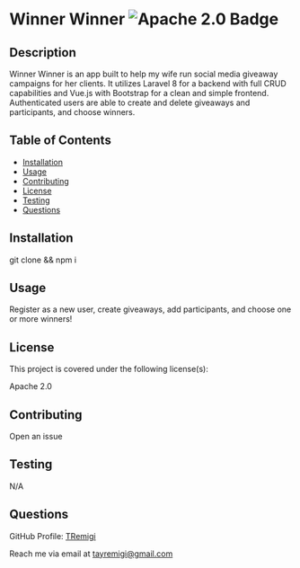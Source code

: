 # Winner Winner ![Apache 2.0 Badge](https://img.shields.io/badge/License-Apache%202.0-brightgreen)

## Description

Winner Winner is an app built to help my wife run social media giveaway campaigns for her clients. It utilizes Laravel 8 for a backend with full CRUD capabilities and Vue.js with Bootstrap for a clean and simple frontend. Authenticated users are able to create and delete giveaways and participants, and choose winners.


## Table of Contents

* [Installation](#installation)
* [Usage](#usage)
* [Contributing](#contributing)
* [License](#license)
* [Testing](#testing)
* [Questions](#questions)


## Installation

git clone && npm i


## Usage 

Register as a new user, create giveaways, add participants, and choose one or more winners!




## License

This project is covered under the following license(s):

Apache 2.0


## Contributing

Open an issue


## Testing

N/A


## Questions

GitHub Profile: [TRemigi](https://github.com/TRemigi)

Reach me via email at <tayremigi@gmail.com>


